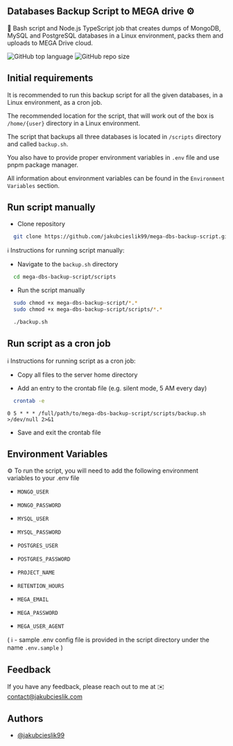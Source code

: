 ## Databases Backup Script to MEGA drive ⚙️

📌 Bash script and Node.js TypeScript job that creates dumps of MongoDB, MySQL and PostgreSQL databases in a Linux
environment, packs them and uploads to MEGA Drive cloud.

![GitHub top language](https://img.shields.io/github/languages/top/jakubcieslik99/mega-dbs-backup-script)
![GitHub repo size](https://img.shields.io/github/repo-size/jakubcieslik99/mega-dbs-backup-script)

## Initial requirements

It is recommended to run this backup script for all the given databases, in a Linux environment, as a cron job.

The recommended location for the script, that will work out of the box is `/home/{user}` directory in a Linux environment.

The script that backups all three databases is located in `/scripts` directory and called `backup.sh`.

You also have to provide proper environment variables in `.env` file and use pnpm package manager.

All information about environment variables can be found in the `Environment Variables` section.

## Run script manually

- Clone repository

```bash
  git clone https://github.com/jakubcieslik99/mega-dbs-backup-script.git
```

ℹ️ Instructions for running script manually:

- Navigate to the `backup.sh` directory

```bash
  cd mega-dbs-backup-script/scripts
```

- Run the script manually

```bash
  sudo chmod +x mega-dbs-backup-script/*.*
  sudo chmod +x mega-dbs-backup-script/scripts/*.*
```

```bash
  ./backup.sh
```

## Run script as a cron job

ℹ️ Instructions for running script as a cron job:

- Copy all files to the server home directory

- Add an entry to the crontab file (e.g. silent mode, 5 AM every day)

```bash
  crontab -e
```

`0 5 * * * /full/path/to/mega-dbs-backup-script/scripts/backup.sh >/dev/null 2>&1`

- Save and exit the crontab file

## Environment Variables

⚙️ To run the script, you will need to add the following environment variables to your .env file

- `MONGO_USER`
- `MONGO_PASSWORD`

- `MYSQL_USER`
- `MYSQL_PASSWORD`

- `POSTGRES_USER`
- `POSTGRES_PASSWORD`

- `PROJECT_NAME`
- `RETENTION_HOURS`
- `MEGA_EMAIL`
- `MEGA_PASSWORD`
- `MEGA_USER_AGENT`

( ℹ️ - sample .env config file is provided in the script directory under the name `.env.sample` )

## Feedback

If you have any feedback, please reach out to me at ✉️ contact@jakubcieslik.com

## Authors

- [@jakubcieslik99](https://www.github.com/jakubcieslik99)
